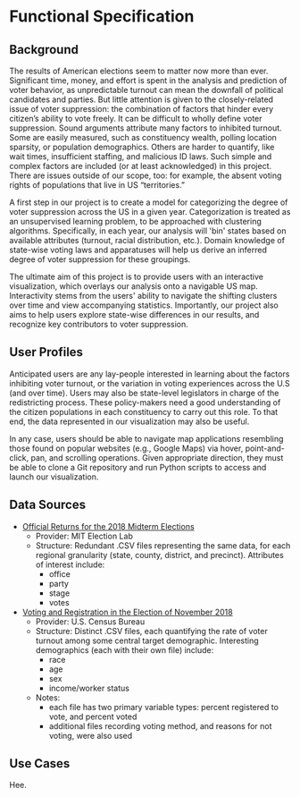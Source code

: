 # Functional Specification

## Background

The results of American elections seem to matter now more than ever. Significant time, money, and effort is spent in the analysis and prediction of voter behavior, as unpredictable turnout can mean the downfall of political candidates and parties. But little attention is given to the closely-related issue of voter suppression: the combination of factors that hinder every citizen’s ability to vote freely. It can be difficult to wholly define voter suppression. Sound arguments attribute many factors to inhibited turnout. Some are easily measured, such as constituency wealth, polling location sparsity, or population demographics. Others are harder to quantify, like wait times, insufficient staffing, and malicious ID laws. Such simple and complex factors are included (or at least acknowledged) in this project. There are issues outside of our scope, too: for example, the absent voting rights of populations that live in US “territories.”

A first step in our project is to create a model for categorizing the degree of voter suppression across the US in a given year. Categorization is treated as an unsupervised learning problem, to be approached with clustering algorithms. Specifically, in each year, our analysis will 'bin' states based on available attributes (turnout, racial distribution, etc.). Domain knowledge of state-wise voting laws and apparatuses will help us derive an inferred degree of voter suppression for these groupings. 

The ultimate aim of this project is to provide users with an interactive visualization, which overlays our analysis onto a navigable US map. Interactivity stems from the users' ability to navigate the shifting clusters over time and view accompanying statistics. Importantly, our project also aims to help users explore state-wise differences in our results, and recognize key contributors to voter suppression.

## User Profiles

Anticipated users are any lay-people interested in learning about the factors inhibiting voter turnout, or the variation in voting experiences across the U.S (and over time). Users may also be state-level legislators in charge of the redistricting process. These policy-makers need a good understanding of the citizen populations in each constituency to carry out this role. To that end, the data represented in our visualization may also be useful. 

In any case, users should be able to navigate map applications resembling those found on popular websites (e.g., Google Maps) via hover, point-and-click, pan, and scrolling operations. Given appropriate direction, they must be able to clone a Git repository and run Python scripts to access and launch our visualization. 

## Data Sources

- [Official Returns for the 2018 Midterm Elections](https://github.com/MEDSL/2018-elections-official)
    - Provider: MIT Election Lab
    - Structure: Redundant .CSV files representing the same data, for each regional granularity (state, county, district, and precinct). Attributes of interest include:
        - office
        - party 
        - stage 
        - votes 
- [Voting and Registration in the Election of November 2018](https://www.census.gov/data/tables/time-series/demo/voting-and-registration/p20-583.html)
    - Provider: U.S. Census Bureau
    - Structure: Distinct .CSV files, each quantifying the rate of voter turnout among some central target demographic. Interesting demographics (each with their own file) include:
        - race
        - age
        - sex
        - income/worker status
    - Notes:
        - each file has two primary variable types: percent registered to vote, and percent voted
        - additional files recording voting method, and reasons for not voting, were also used

## Use Cases

Hee.
